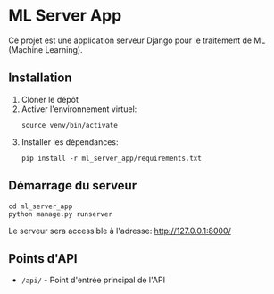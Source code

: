 # ML Server App

Ce projet est une application serveur Django pour le traitement de ML (Machine Learning).

## Installation

1. Cloner le dépôt
2. Activer l'environnement virtuel:
   ```
   source venv/bin/activate
   ```
3. Installer les dépendances:
   ```
   pip install -r ml_server_app/requirements.txt
   ```

## Démarrage du serveur

```
cd ml_server_app
python manage.py runserver
```

Le serveur sera accessible à l'adresse: http://127.0.0.1:8000/

## Points d'API

- `/api/` - Point d'entrée principal de l'API